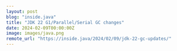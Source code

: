 ```yaml
---
layout: post
blog: "inside.java"
title: "JDK 22 G1/Parallel/Serial GC changes"
date: 2024-02-09T00:00:00Z
image: images/java.png
remote_url: "https://inside.java/2024/02/09/jdk-22-gc-updates/"
---
```

